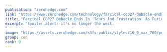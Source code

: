 ```yaml
---
publication: "zerohedge.com"
link: "https://www.zerohedge.com/technology/farcical-cop27-debacle-ends-tears-and-frustration-furious-eco-delegates-realize-whos"
title: "Farcical COP27 Debacle Ends In 'Tears And Frustration' As Furious Eco-Delegates Realize Who's In Charge"
excerpt: "Spoiler alert: it's no longer the west.
"
image: "https://assets.zerohedge.com/s3fs-public/styles/16_9_max_700/public/2022-11/tuvalu%20finmin.jpg?h=ec3ff111&itok=bZyQJI4c"
group: con
rank: 9
---
```

